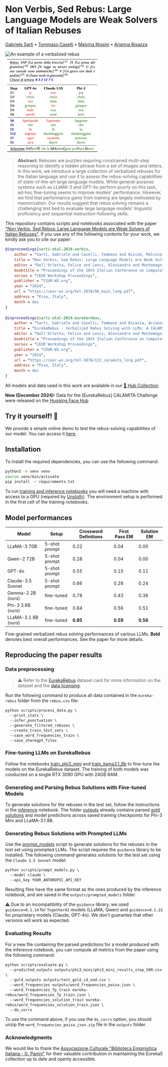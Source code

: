 # Non Verbis, Sed Rebus: Large Language Models are Weak Solvers of Italian Rebuses

[Gabriele Sarti](https://gsarti.com) • [Tommaso Caselli](https://scholar.google.com/citations?user=fxQvP_QAAAAJ) • [Malvina Nissim](https://malvinanissim.github.io/) • [Arianna Bisazza](https://www.cs.rug.nl/~bisazza/)

<p float="left">
    <img src="img/verbalized_rebus.png" alt="An example of a verbalized rebus" width="300"/>
    <img src="img/llm_generations.png" alt="Example generations from LLMs" width="300"/>
</p>

> **Abstract:** Rebuses are puzzles requiring constrained multi-step reasoning to identify a hidden phrase from a set of images and letters. In this work, we introduce a large collection of verbalized rebuses for the Italian language and use it to assess the rebus-solving capabilities of state-of-the-art large language models. While general-purpose systems such as LLaMA-3 and GPT-4o perform poorly on this task, ad-hoc fine-tuning seems to improve models' performance. However, we find that performance gains from training are largely motivated by memorization. Our results suggest that rebus solving remains a challenging test bed to evaluate large language models' linguistic proficiency and sequential instruction-following skills.

This repository contains scripts and notebooks associated with the paper ["Non Verbis, Sed Rebus: Large Language Models are Weak Solvers of Italian Rebuses"](https://arxiv.org/abs/2408.00584). If you use any of the following contents for your work, we kindly ask you to cite our paper:

```bibtex
@inproceedings{sarti-etal-2024-verbis,
    author = "Sarti, Gabriele and Caselli, Tommaso and Nissim, Malvina and Bisazza, Arianna",
    title = "Non Verbis, Sed Rebus: Large Language Models are Weak Solvers of Italian Rebuses",
    editor = "Dell'Orletta, Felice and Lenci, Alessandro and Montemagni, Simonetta and Sprugnoli, Rachele",
    booktitle = "Proceedings of the 10th Italian Conference on Computational Linguistics",
    series = "CEUR Workshop Proceedings",
    publisher = "CEUR-WS.org",
    year = "2024",
    url = "https://ceur-ws.org/Vol-3878/96_main_long.pdf",
    address = "Pisa, Italy",
    month = dec
}

@inproceedings{sarti-etal-2024-eurekarebus,
    author = "Sarti, Gabriele and Caselli, Tommaso and Bisazza, Arianna and Nissim, Malvina",
    title = "EurekaRebus - Verbalized Rebus Solving with LLMs: A CALAMITA Challenge",
    editor = "Dell'Orletta, Felice and Lenci, Alessandro and Montemagni, Simonetta and Sprugnoli, Rachele",
    booktitle = "Proceedings of the 10th Italian Conference on Computational Linguistics: CALAMITA Challenge",
    series = "CEUR Workshop Proceedings",
    publisher = "CEUR-WS.org",
    year = "2024",
    url = "https://ceur-ws.org/Vol-3878/132_calamita_long.pdf",
    address = "Pisa, Italy",
    month = dec
}
```

All models and data used in this work are available in our [🤗 Hub Collection](https://huggingface.co/collections/gsarti/verbalized-rebus-clic-it-2024-66ab8f11cb04e68bdf4fb028).

**New (December 2024):** Data for the [EurekaRebus] CALAMITA Challenge were released on the [Hugging Face Hub](https://huggingface.co/datasets/gsarti/eureka-rebus-calamita-2024)

## Try it yourself! 🧩

We provide a simple online demo to test the rebus-solving capabilities of our model. You can access it [here](https://huggingface.co/spaces/gsarti/verbalized-rebus-solver).

## Installation

To install the required dependencies, you can use the following command:

```bash
python3 -m venv venv
source venv/bin/activate
pip install -r requirements.txt
```

To run [training and inference notebooks](./notebooks) you will need a machine with access to a GPU (required by [Unsloth](https://github.com/unslothai/unsloth)). The environment setup is performed in the first cell of the training notebooks.

## Model performances

| Model | Setup | Crossword Definitions | First Pass EM | Solution EM |
|---|---|---|---|---|
| LLaMA-3 70B | 5-shot prompt | 0.22 | 0.04 | 0.00 |
| Qwen-2 72B | 5-shot prompt | 0.28 | 0.04 | 0.00 |
| GPT-4o | 5-shot prompt | 0.55 | 0.15 | 0.11 |
| Claude-3.5 Sonnet | 5-shot prompt | 0.66 | 0.28 | 0.24 |
| Gemma-2 2B (ours) | fine-tuned | 0.78 | 0.43 | 0.36 |
| Phi-3 3.8B (ours) | fine-tuned | 0.84 | 0.56 | 0.51 |
| LLaMA-3.1 8B (ours) | fine-tuned | **0.85** | **0.59** | **0.56** |

Fine-grained verbalized rebus solving performances of various LLMs. **Bold** denotes best overall performances. See the paper for more details.

## Reproducing the paper results

### Data preprocessing

> ⚠️ Refer to the [EurekaRebus]([eureka-rebus/README.md](https://huggingface.co/datasets/gsarti/eureka-rebus)) dataset card for more information on the dataset and the [data licensing](https://huggingface.co/datasets/gsarti/eureka-rebus/raw/main/LICENSE).

Run the following command to produce all data contained in the `eureka-rebus` folder from the `rebus.csv` file:

```shell
python scripts/process_data.py \
  --print_stats \
  --infer_punctuation \
  --generate_filtered_rebuses \
  --create_train_test_sets \
  --save_word_frequencies_train \
  --save_sharegpt_files
```

### Fine-tuning LLMs on EurekaRebus

Follow the notebooks [train_phi3_mini](notebooks/train_phi3_mini.ipynb) and [train_llama3.1_8b](notebooks/train_llama3.1_8b.ipynb) to fine-tune the models on the EurekaRebus dataset. The training of both models was conducted on a single RTX 3090 GPU with 24GB RAM.

### Generating and Parsing Rebus Solutions with Fine-tuned Models

To generate solutions for the rebuses in the test set, follow the instructions in the [inference](notebooks/inference.ipynb) notebook. The folder [outputs](outputs) already contains parsed [gold solutions](outputs/test_gold_id_ood.csv) and model predictions across saved training checkpoints for Phi-3 Mini and LLaMA-3.1 8B.

### Generating Rebus Solutions with Prompted LLMs

Use the [prompt_models](scritps/prompt_models.py) script to generate solutions for the rebuses in the test set using prompted LLMs. The script requires the `guidance` library to be installed. The following command generates solutions for the test set using the `Claude 3.5 Sonnet` model:

```shell
python scripts/prompt_models.py \
  --model claude \
  --api_key YOUR_ANTHROPIC_API_KEY
```

Resulting files have the same format as the ones produced by the inference notebook, and are saved in the `outputs/prompted_models` folder.

⚠️ Due to an incompatibility of the `guidance` library, we used `guidance=0.1.14` for `TogetherAI` models (LLaMA, Qwen) and `guidance=0.1.15` for proprietary models (Claude, GPT-4o). We don't guarantee that other versions will work as expected.

### Evaluating Results

For a new file containing the parsed predictions for a model produced with the inference notebook, you can compute all metrics from the paper using the following command:

```shell
python scripts/evaluate.py \
  --predicted_outputs outputs/phi3_mini/phi3_mini_results_step_500.csv \
  --gold_outputs outputs/test_gold_id_ood.csv \
  --word_frequencies outputs/word_frequencies_paisa.json \
  --word_frequencies_fp_train eureka-rebus/word_frequencies_fp_train.json \
  --word_frequencies_solution_train eureka-rebus/word_frequencies_solution_train.json \
  --do_corrs
```

To use the command above, if you use the `do_corrs` option, you should unzip the `word_frequencies_paisa.json.zip` file in the `outputs` folder.

### Acknowledgments

We would like to thank the [Associazione Culturale "Biblioteca Enigmistica Italiana - G. Panini"](http://www.enignet.it/home) for their valuable contribution in maintaining the Eureka5 collection up to date and openly accessible.
